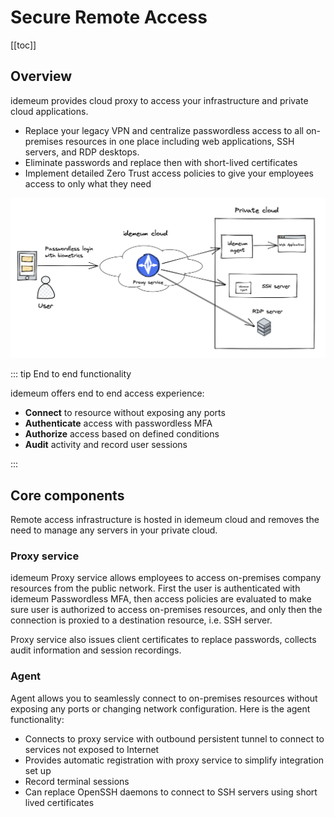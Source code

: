 # Secure Remote Access
[[toc]]

## Overview

idemeum provides cloud proxy to access your infrastructure and private cloud applications.

* Replace your legacy VPN and centralize passwordless access to all on-premises resources in one place including web applications, SSH servers, and RDP desktops.
* Eliminate passwords and replace then with short-lived certificates
* Implement detailed Zero Trust access policies to give your employees access to only what they need

![Remote access overview](../remote-access/images/overview.png)

::: tip End to end functionality

idemeum offers end to end access experience:

*  **Connect** to resource without exposing any ports
*  **Authenticate** access with passwordless MFA
*  **Authorize** access based on defined conditions
*  **Audit** activity and record user sessions

:::

## Core components
Remote access infrastructure is hosted in idemeum cloud and removes the need to manage any servers in your private cloud. 

### Proxy service

idemeum Proxy service allows employees to access on-premises company resources from the public network. First the user is authenticated with idemeum Passwordless MFA, then access policies are evaluated to make sure user is authorized to access on-premises resources, and only then the connection is proxied to a destination resource, i.e. SSH server. 

Proxy service also issues client certificates to replace passwords, collects audit information and session recordings. 

### Agent

Agent allows you to seamlessly connect to on-premises resources without exposing any ports or changing network configuration. Here is the agent functionality: 

* Connects to proxy service with outbound persistent tunnel to connect to services not exposed to Internet
* Provides automatic registration with proxy service to simplify integration set up
* Record terminal sessions
* Can replace OpenSSH daemons to connect to SSH servers using short lived certificates